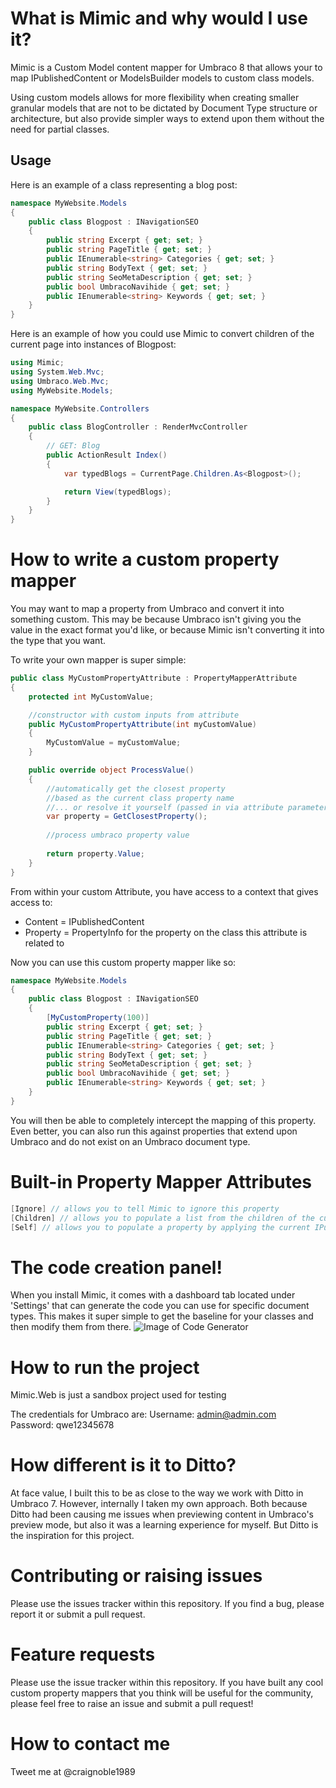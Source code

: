 # What is Mimic and why would I use it?
Mimic is a Custom Model content mapper for Umbraco 8 that allows your to map IPublishedContent or ModelsBuilder models to custom class models.  

Using custom models allows for more flexibility when creating smaller granular models that are not to be dictated by Document Type structure or architecture, but also provide simpler ways to extend upon them without the need for partial classes.

## Usage
Here is an example of a class representing a blog post:
```csharp
namespace MyWebsite.Models
{
    public class Blogpost : INavigationSEO
    {
        public string Excerpt { get; set; }
        public string PageTitle { get; set; }
        public IEnumerable<string> Categories { get; set; }
        public string BodyText { get; set; }
        public string SeoMetaDescription { get; set; }
        public bool UmbracoNavihide { get; set; }
        public IEnumerable<string> Keywords { get; set; }
    }
}
```

Here is an example of how you could use Mimic to convert children of the current page into instances of Blogpost:
```csharp
using Mimic;
using System.Web.Mvc;
using Umbraco.Web.Mvc;
using MyWebsite.Models;

namespace MyWebsite.Controllers
{
    public class BlogController : RenderMvcController
    {
        // GET: Blog
        public ActionResult Index()
        {      
            var typedBlogs = CurrentPage.Children.As<Blogpost>();

            return View(typedBlogs);
        }
    }
}
```

# How to write a custom property mapper
You may want to map a property from Umbraco and convert it into something custom.  This may be because Umbraco isn't giving you the value in the exact format you'd like, or because Mimic isn't converting it into the type that you want.

To write your own mapper is super simple:
```csharp
public class MyCustomPropertyAttribute : PropertyMapperAttribute
{
    protected int MyCustomValue;

    //constructor with custom inputs from attribute
    public MyCustomPropertyAttribute(int myCustomValue)
    {
        MyCustomValue = myCustomValue;
    }

    public override object ProcessValue()
    {
        //automatically get the closest property 
        //based as the current class property name
        //... or resolve it yourself (passed in via attribute parameter?)
        var property = GetClosestProperty();
        
        //process umbraco property value
        
        return property.Value;
    }
}
```

From within your custom Attribute, you have access to a context that gives access to:
* Content = IPublishedContent
* Property = PropertyInfo for the property on the class this attribute is related to

Now you can use this custom property mapper like so:
```csharp
namespace MyWebsite.Models
{
    public class Blogpost : INavigationSEO
    {
        [MyCustomProperty(100)]
        public string Excerpt { get; set; }
        public string PageTitle { get; set; }
        public IEnumerable<string> Categories { get; set; }
        public string BodyText { get; set; }
        public string SeoMetaDescription { get; set; }
        public bool UmbracoNavihide { get; set; }
        public IEnumerable<string> Keywords { get; set; }
    }
}
```

You will then be able to completely intercept the mapping of this property.  Even better, you can also run this against properties that extend upon Umbraco and do not exist on an Umbraco document type.

# Built-in Property Mapper Attributes
```csharp
[Ignore] // allows you to tell Mimic to ignore this property
[Children] // allows you to populate a list from the children of the current IPublishedContent model
[Self] // allows you to populate a property by applying the current IPublishedContent model to it
```

# The code creation panel!
When you install Mimic, it comes with a dashboard tab located under 'Settings' that can generate the code you can use for specific document types.  This makes it super simple to get the baseline for your classes and then modify them from there.
![Image of Code Generator](https://our.umbraco.com/media/wiki/282168/637239440630560855_mimic-code-generatorpng.png)


# How to run the project
Mimic.Web is just a sandbox project used for testing

The credentials for Umbraco are:
Username: admin@admin.com	
Password: qwe12345678

# How different is it to Ditto?
At face value, I built this to be as close to the way we work with Ditto in Umbraco 7.  However, internally I taken my own approach.  Both because Ditto had been causing me issues when previewing content in Umbraco's preview mode, but also it was a learning experience for myself.  But Ditto is the inspiration for this project.

# Contributing or raising issues
Please use the issues tracker within this repository.  If you find a bug, please report it or submit a pull request.

# Feature requests
Please use the issue tracker within this repository.  If you have built any cool custom property mappers that you think will be useful for the community, please feel free to raise an issue and submit a pull request!

# How to contact me
Tweet me at @craignoble1989
